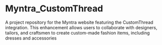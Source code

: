 # Myntra_CustomThread
A project repository for the Myntra website featuring the CustomThread integration. This enhancement allows users to collaborate with designers, tailors, and craftsmen to create custom-made fashion items, including dresses and accessories
